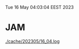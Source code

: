 Tue 16 May 04:03:04 EEST 2023
# JAM
<a href='./cache/202305/16_04.log'>./cache/202305/16_04.log</a>
